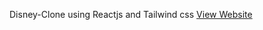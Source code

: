 Disney-Clone using Reactjs and Tailwind css
<a href="https://s-disney-clone.netlify.app/">View Website</a>
